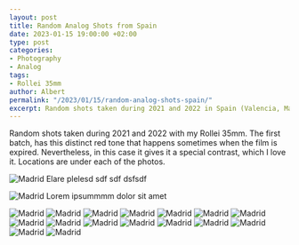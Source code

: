 ```yaml
---
layout: post
title: Random Analog Shots from Spain
date: 2023-01-15 19:00:00 +02:00
type: post
categories:
- Photography
- Analog
tags:
- Rollei 35mm
author: Albert
permalink: "/2023/01/15/random-analog-shots-spain/"
excerpt: Random shots taken during 2021 and 2022 in Spain (Valencia, Madrid and Catalunya).
---
```


Random shots taken during 2021 and 2022 with my Rollei 35mm. The first batch, has this distinct red tone that happens sometimes when the film is expired. Nevertheless, in this case it gives it a special contrast, which I love it.
Locations are under each of the photos.

![Madrid](/assets/35A_00003.jpg)
Elare plelesd sdf sdf dsfsdf

![Madrid](/assets/_35_00004.jpg)
Lorem ipsummmm dolor sit amet


![Madrid](/assets/_37_00002.jpg)
![Madrid](/assets/_24_00015.jpg)
![Madrid](/assets/_21_00018.jpg)
![Madrid](/assets/_19_00020.jpg)
![Madrid](/assets/_20_00019.jpg)
![Madrid](/assets/_16_00023.jpg)
![Madrid](/assets/_14_00025.jpg)
![Madrid](/assets/_12_00027.jpg)
![Madrid](/assets/_10_00029.jpg)
![Madrid](/assets/__8_00031.jpg)
![Madrid](/assets/__6_00033.jpg)
![Madrid](/assets/__1_00038.jpg)
![Madrid](/assets/36A_00002.jpg)
![Madrid](/assets/33A_00005.jpg)
![Madrid](/assets/30A_00008.jpg)
![Madrid](/assets/34A_00004.jpg)